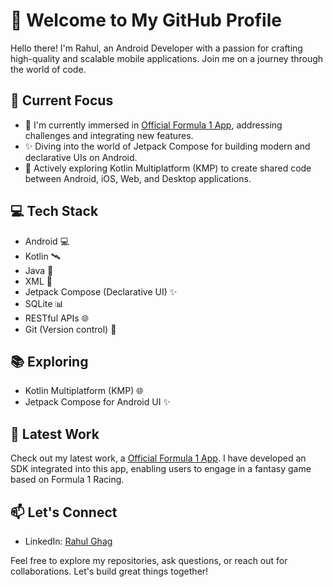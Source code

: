 # 👋 Welcome to My GitHub Profile

Hello there! I'm Rahul, an Android Developer with a passion for crafting high-quality and scalable mobile applications. Join me on a journey through the world of code.
## 🚀 Current Focus

- 🔭 I'm currently immersed in [Official Formula 1 App](https://play.google.com/store/apps/details?id=com.softpauer.f1timingapp2014.basic&hl=en&gl=US), addressing challenges and integrating new features.
- ✨ Diving into the world of Jetpack Compose for building modern and declarative UIs on Android.
- 🌱 Actively exploring Kotlin Multiplatform (KMP) to create shared code between Android, iOS, Web, and Desktop applications.

## 💻 Tech Stack

- Android :computer:
- Kotlin :artificial_satellite:
- Java 📜
- XML 🧩
- Jetpack Compose (Declarative UI) ✨
- SQLite 📊
- RESTful APIs 🌐
- Git (Version control) 🔄

## 📚 Exploring

- Kotlin Multiplatform (KMP) 🌐
- Jetpack Compose for Android UI ✨

## :helicopter: Latest Work

Check out my latest work, a [Official Formula 1 App](https://play.google.com/store/apps/details?id=com.softpauer.f1timingapp2014.basic&hl=en&gl=US). I have developed an SDK integrated into this app, enabling users to engage in a fantasy game based on Formula 1 Racing.

## 📫 Let's Connect

- LinkedIn: [Rahul Ghag](https://www.linkedin.com/in/rahul-ghag/)

Feel free to explore my repositories, ask questions, or reach out for collaborations. Let's build great things together!
